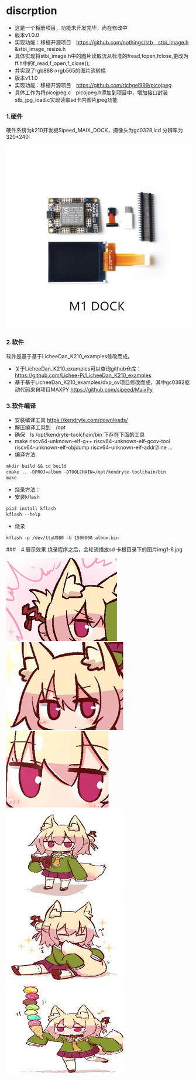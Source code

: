 # discrption
* 这是一个相册项目，功能未开发完毕，尚在修改中
* 版本v1.0.0
* 实现功能：移植开源项目　https://github.com/nothings/stb　stbi_image.h &stbi_image_resize.h
* 具体实现将stbi_image.h中的图片读取流从标准的fread,fopen,fclose,更改为ff.h中的f_read,f_open,f_close();
* 并实现了rgb888->rgb565的图片流转换
* 版本v1.1.0
* 实现功能：移植开源项目　https://github.com/richgel999/picojpeg
* 具体工作为将picojpeg.c　picojpeg.h添加到项目中，增加接口封装stb_jpg_load.c实现读取sd卡内图片jpeg功能

### 1.硬件
硬件系统为k210开发板Sipeed_MAIX_DOCK，摄像头为gc0328,lcd 分辨率为320*240:

![](img/maix_dock.jpg)
### 2.软件
软件是基于基于LicheeDan_K210_examples修改而成。
* 关于LicheeDan_K210_examples可以查询github仓库：
         https://github.com/Lichee-Pi/LicheeDan_K210_examples
* 基于基于LicheeDan_K210_examples/dvp_ov项目修改而成，其中gc0382驱动代码来自项目MAXPY
        https://github.com/sipeed/MaixPy
### 3.软件编译
* 安装编译工具 https://kendryte.com/downloads/
* 解压编译工具到　/opt
* 确保　ls /opt/kendryte-toolchain/bin 下存在下面的工具
* make                           riscv64-unknown-elf-g++         riscv64-unknown-elf-gcov-tool      riscv64-unknown-elf-objdump
riscv64-unknown-elf-addr2line ...
* 编译方法:
```shell
mkdir build && cd build
cmake .. -DPROJ=album -DTOOLCHAIN=/opt/kendryte-toolchain/bin 
make
```
* 烧录方法：
* 安装kflash
```shell
pip3 install kflash
kflash --help
```
* 烧录
```shell
kflash -p /dev/ttyUSB0 -b 1500000 album.bin
```
###　4.展示效果
烧录程序之后，会轮流播放sd 卡根目录下的图片img1-6.jpg



![](img/img1.jpg)
![](img/img2.jpg)
![](img/img3.jpg)
![](img/img4.jpg)
![](img/img5.jpg)
![](img/img6.jpg)
